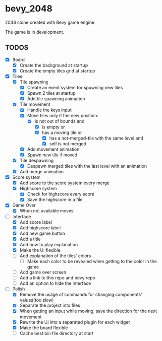 # bevy_2048
2048 clone created with Bevy game engine.

The game is in development.

## TODOS
- [x] Board
  - [x] Create the background at startup
  - [x] Create the empty tiles grid at startup
- [x] Tiles
  - [x] Tile spawning
    - [x] Create an event system for spawning new tiles
    - [x] Spawn 2 tiles at startup
    - [x] Add tile spawning animation 
  - [x] Tile movement
    - [x] Handle the keys input
    - [x] Move tiles only if the new position:
      - [x] is not out of bounds and
        - [x] is empty or
        - [x] has a moving tile or
          - [x] has a not-merged-tile with the same level and
          - [x] self is not merged
    - [x] Add movement animation
    - [x] Spawn new tile if moved
  - [x] Tile despawning
    - [x] Despawn merged tiles with the last level with an animation
  - [x] Add merge animation
- [x] Score system
  - [x] Add score to the score system every merge
  - [x] Highscore system
    - [x] Check for highscore every score
    - [x] Save the highscore in a file
- [x] Game Over
  - [x] When not available moves
- [ ] Interface
  - [x] Add score label
  - [x] Add highscore label
  - [x] Add new game button
  - [x] Add a title
  - [x] Add how to play explanation
  - [x] Make the UI flexible
  - [ ] Add explanation of the tiles' colors
    - [ ] Make each color to be revealed when getting to the color in the game
  - [ ] Add game over screen
  - [ ] Add a link to this repo and bevy repo
  - [ ] Add an option to hide the interface
- [ ] Polish
  - [x] Remove the usage of commands for changing components' values(too slow)
  - [x] Separate the project into files
  - [x] When getting an input while moving, save the direction for the next movement
  - [x] Rewrite the UI into a separated plugin for each widget
  - [x] Make the board flexible
  - [ ] Cache best.bin file directory at start